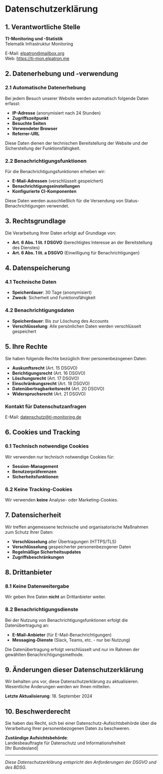 # Datenschutzerklärung

## 1. Verantwortliche Stelle

**TI-Monitoring und -Statistik**  
Telematik Infrastruktur Monitoring

E-Mail: elpatron@mailbox.org  
Web: https://ti-mon.elpatron.me

## 2. Datenerhebung und -verwendung

### 2.1 Automatische Datenerhebung

Bei jedem Besuch unserer Website werden automatisch folgende Daten erfasst:

- **IP-Adresse** (anonymisiert nach 24 Stunden)
- **Zugriffszeitpunkt**
- **Besuchte Seiten**
- **Verwendeter Browser**
- **Referrer-URL**

Diese Daten dienen der technischen Bereitstellung der Website und der Sicherstellung der Funktionsfähigkeit.

### 2.2 Benachrichtigungsfunktionen

Für die Benachrichtigungsfunktionen erheben wir:

- **E-Mail-Adressen** (verschlüsselt gespeichert)
- **Benachrichtigungseinstellungen**
- **Konfigurierte CI-Komponenten**

Diese Daten werden ausschließlich für die Versendung von Status-Benachrichtigungen verwendet.

## 3. Rechtsgrundlage

Die Verarbeitung Ihrer Daten erfolgt auf Grundlage von:

- **Art. 6 Abs. 1 lit. f DSGVO** (berechtigtes Interesse an der Bereitstellung des Dienstes)
- **Art. 6 Abs. 1 lit. a DSGVO** (Einwilligung für Benachrichtigungen)

## 4. Datenspeicherung

### 4.1 Technische Daten
- **Speicherdauer**: 30 Tage (anonymisiert)
- **Zweck**: Sicherheit und Funktionsfähigkeit

### 4.2 Benachrichtigungsdaten
- **Speicherdauer**: Bis zur Löschung des Accounts
- **Verschlüsselung**: Alle persönlichen Daten werden verschlüsselt gespeichert

## 5. Ihre Rechte

Sie haben folgende Rechte bezüglich Ihrer personenbezogenen Daten:

- **Auskunftsrecht** (Art. 15 DSGVO)
- **Berichtigungsrecht** (Art. 16 DSGVO)
- **Löschungsrecht** (Art. 17 DSGVO)
- **Einschränkungsrecht** (Art. 18 DSGVO)
- **Datenübertragbarkeitsrecht** (Art. 20 DSGVO)
- **Widerspruchsrecht** (Art. 21 DSGVO)

### Kontakt für Datenschutzanfragen

E-Mail: datenschutz@ti-monitoring.de

## 6. Cookies und Tracking

### 6.1 Technisch notwendige Cookies
Wir verwenden nur technisch notwendige Cookies für:
- **Session-Management**
- **Benutzerpräferenzen**
- **Sicherheitsfunktionen**

### 6.2 Keine Tracking-Cookies
Wir verwenden **keine** Analyse- oder Marketing-Cookies.

## 7. Datensicherheit

Wir treffen angemessene technische und organisatorische Maßnahmen zum Schutz Ihrer Daten:

- **Verschlüsselung** aller Übertragungen (HTTPS/TLS)
- **Verschlüsselung** gespeicherter personenbezogener Daten
- **Regelmäßige Sicherheitsupdates**
- **Zugriffsbeschränkungen**

## 8. Drittanbieter

### 8.1 Keine Datenweitergabe
Wir geben Ihre Daten **nicht** an Drittanbieter weiter.

### 8.2 Benachrichtigungsdienste
Bei der Nutzung von Benachrichtigungsfunktionen erfolgt die Datenübertragung an:
- **E-Mail-Anbieter** (für E-Mail-Benachrichtigungen)
- **Messaging-Dienste** (Slack, Teams, etc. - nur bei Nutzung)

Die Datenübertragung erfolgt verschlüsselt und nur im Rahmen der gewählten Benachrichtigungsmethode.

## 9. Änderungen dieser Datenschutzerklärung

Wir behalten uns vor, diese Datenschutzerklärung zu aktualisieren. Wesentliche Änderungen werden wir Ihnen mitteilen.

**Letzte Aktualisierung**: 18. September 2024

## 10. Beschwerderecht

Sie haben das Recht, sich bei einer Datenschutz-Aufsichtsbehörde über die Verarbeitung Ihrer personenbezogenen Daten zu beschweren.

**Zuständige Aufsichtsbehörde**:  
Landesbeauftragte für Datenschutz und Informationsfreiheit  
[Ihr Bundesland]

---

*Diese Datenschutzerklärung entspricht den Anforderungen der DSGVO und des BDSG.*
